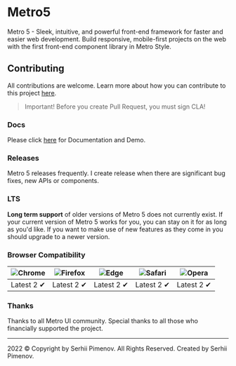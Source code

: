 # Metro5

Metro 5 - Sleek, intuitive, and powerful front-end framework for faster and easier web development. Build responsive, mobile-first projects on the web with the first front-end component library in Metro Style.

## Contributing
All contributions are welcome. Learn more about how you can contribute to this project [here](CONTRIBUTING.md).

> Important! Before you create Pull Request, you must sign CLA!

### Docs

Please click [here](https://metro5.org.ua/) for Documentation and Demo.

### Releases

Metro 5 releases frequently. I create release when there are significant bug fixes, new APIs or components.

### LTS
**Long term support** of older versions of Metro 5 does not currently exist.
If your current version of Metro 5 works for you, you can stay on it for as long as you'd like.
If you want to make use of new features as they come in you should upgrade to a newer version.

### Browser Compatibility
![Chrome](https://raw.github.com/alrra/browser-logos/master/src/chrome/chrome_48x48.png) | ![Firefox](https://raw.github.com/alrra/browser-logos/master/src/firefox/firefox_48x48.png) | ![Edge](https://raw.github.com/alrra/browser-logos/master/src/edge/edge_48x48.png) | ![Safari](https://raw.github.com/alrra/browser-logos/master/src/safari/safari_48x48.png) | ![Opera](https://raw.github.com/alrra/browser-logos/master/src/opera/opera_48x48.png)
--- | --- | --- | --- | --- |
Latest 2 ✔ | Latest 2 ✔ | Latest 2 ✔ | Latest 2 ✔ | Latest 2 ✔ |

### Thanks
Thanks to all Metro UI community. Special thanks to all those who financially supported the project.

---

2022 © Copyright by Serhii Pimenov. All Rights Reserved. Created by Serhii Pimenov.
